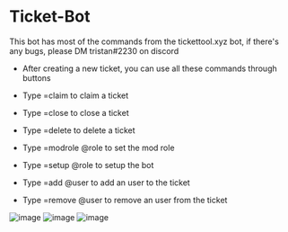 # Ticket-Bot
This bot has most of the commands from the tickettool.xyz bot, if there's any bugs, please DM tristan#2230 on discord

- After creating a new ticket, you can use all these commands through buttons

- Type =claim to claim a ticket
- Type =close to close a ticket
- Type =delete to delete a ticket
- Type =modrole @role to set the mod role
- Type =setup @role to setup the bot
- Type =add @user to add an user to the ticket
- Type =remove @user to remove an user from the ticket

![image](https://user-images.githubusercontent.com/75189508/128795263-f18f7b19-7628-4cc0-a566-bb54092f9bd2.png)
![image](https://user-images.githubusercontent.com/75189508/128795299-650f7b54-daf3-4344-bd2a-b95863c9d452.png)
![image](https://user-images.githubusercontent.com/75189508/128795330-a70fb959-2038-49d7-8cac-8d9da0f89cee.png)

